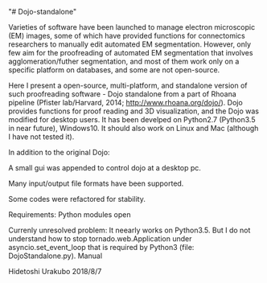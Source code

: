 "# Dojo-standalone"

Varieties of software have been launched to manage electron microscopic (EM) images, some of which have provided functions for connectomics researchers to manually edit automated EM segmentation. However, only few aim for the proofreading of automated EM segmentation that involves agglomeration/futher segmentation, and most of them work only on a specific platform on databases, and some are not open-source.


   Here I present a open-source, multi-platform, and standalone version of such proofreading software - Dojo standalone from a part of Rhoana pipeline (Pfister lab/Harvard, 2014; http://www.rhoana.org/dojo/). Dojo provides functions for proof reading and 3D visualization, and the Dojo was modified for desktop users. It has been develped on Python2.7 (Python3.5 in near future), Windows10. It should also work on Linux and Mac (although I have not tested it).


In addition to the original Dojo:

A small gui was appended to control dojo at a desktop pc.

Many input/output file formats have been supported. 

Some codes were refactored for stability.

Requirements:
Python modules
open

Currenly unresolved problem:
  It neearly works on Python3.5. But I do not understand how to stop tornado.web.Application under asyncio.set_event_loop that is required by Python3 (file: DojoStandalone.py).
Manual 


Hidetoshi Urakubo
2018/8/7

